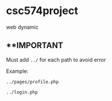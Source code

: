 # csc574project

web dynamic

## **IMPORTANT

Must add `../` for each path to avoid error

Example:

`../pages/profile.php`

`../login.php`
